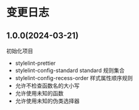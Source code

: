# 变更日志

## 1.0.0(2024-03-21)
初始化项目

- stylelint-prettier
- stylelint-config-standard standard 规则集合
- stylelint-config-recess-order 样式属性顺序规则
- 允许不检查函数名的大小写
- 允许使用未知的函数
- 允许使用未知的伪类选择器